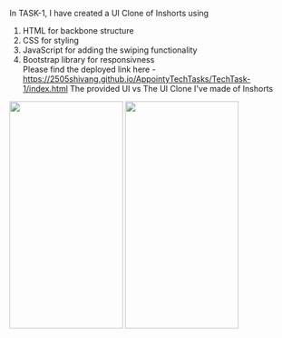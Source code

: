 In TASK-1, I have created a UI Clone of Inshorts using 

1. HTML for backbone structure
2. CSS for styling
3. JavaScript for adding the swiping functionality
4. Bootstrap library for responsivness<br>
Please find the deployed link here - https://2505shivang.github.io/AppointyTechTasks/TechTask-1/index.html
The provided UI vs The UI Clone I've made of Inshorts <br>
<p float="left">
 <img src="https://user-images.githubusercontent.com/58561050/96119393-8aefe800-0f0a-11eb-9068-450c2b718d36.png" width="200" height="400" />
 <img src="https://user-images.githubusercontent.com/58561050/96145148-8d5e3c00-0f22-11eb-9f19-bc55904fee1b.jpeg" width="200" height="400" />
</p>



